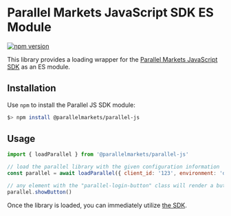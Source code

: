 # Parallel Markets JavaScript SDK ES Module

[![npm version](https://img.shields.io/npm/v/@parallelmarkets/parallel-js.svg?style=flat-square)](https://www.npmjs.com/package/@parallelmarkets/parallel-js)

This library provides a loading wrapper for the [Parallel Markets JavaScript SDK](https://developer.parallelmarkets.com/docs/javascript) as an ES module.

## Installation

Use `npm` to install the Parallel JS SDK module:

```sh
$> npm install @parallelmarkets/parallel-js
```

## Usage

```js
import { loadParallel } from '@parallelmarkets/parallel-js'

// load the parallel library with the given configuration information
const parallel = await loadParallel({ client_id: '123', environment: 'demo' })

// any element with the "parallel-login-button" class will render a button
parallel.showButton()
```

Once the library is loaded, you can immediately utilize [the SDK](https://developer.parallelmarkets.com/docs/javascript/sdk).
